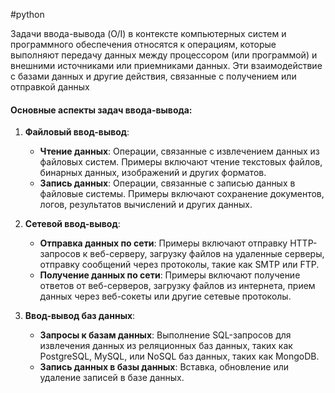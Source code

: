 #python

Задачи ввода-вывода (O/I) в контексте компьютерных систем и программного обеспечения относятся к операциям, которые выполняют передачу данных между процессором (или программой) и внешними источниками или приемниками данных. Эти взаимодействие с базами данных и другие действия, связанные с получением или отправкой данных
#### Основные аспекты задач ввода-вывода:
1. **Файловый ввод-вывод**:
    - **Чтение данных**: Операции, связанные с извлечением данных из файловых систем. Примеры включают чтение текстовых файлов, бинарных данных, изображений и других форматов.
    - **Запись данных**: Операции, связанные с записью данных в файловые системы. Примеры включают сохранение документов, логов, результатов вычислений и других данных.
        
2. **Сетевой ввод-вывод**:
    - **Отправка данных по сети**: Примеры включают отправку HTTP-запросов к веб-серверу, загрузку файлов на удаленные серверы, отправку сообщений через протоколы, такие как SMTP или FTP.
    - **Получение данных по сети**: Примеры включают получение ответов от веб-серверов, загрузку файлов из интернета, прием данных через веб-сокеты или другие сетевые протоколы.
        
3. **Ввод-вывод баз данных**:
    - **Запросы к базам данных**: Выполнение SQL-запросов для извлечения данных из реляционных баз данных, таких как PostgreSQL, MySQL, или NoSQL баз данных, таких как MongoDB.
    - **Запись данных в базы данных**: Вставка, обновление или удаление записей в базе данных.
